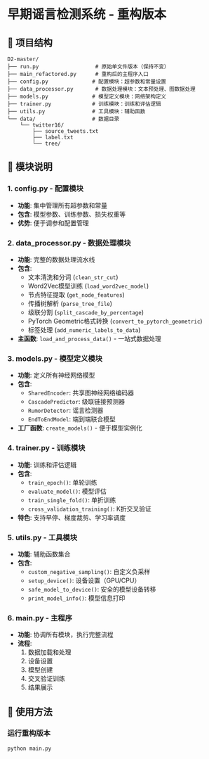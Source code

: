 # 早期谣言检测系统 - 重构版本

## 📁 项目结构

```
D2-master/
├── run.py                  # 原始单文件版本（保持不变）
├── main_refactored.py      # 重构后的主程序入口
├── config.py              # 配置模块：超参数和常量设置
├── data_processor.py       # 数据处理模块：文本预处理、图数据处理
├── models.py              # 模型定义模块：网络架构定义
├── trainer.py             # 训练模块：训练和评估逻辑
├── utils.py               # 工具模块：辅助函数
└── data/                  # 数据目录
    └── twitter16/
        ├── source_tweets.txt
        ├── label.txt
        └── tree/
```

## 🔧 模块说明

### 1. config.py - 配置模块
- **功能**: 集中管理所有超参数和常量
- **包含**: 模型参数、训练参数、损失权重等
- **优势**: 便于调参和配置管理

### 2. data_processor.py - 数据处理模块
- **功能**: 完整的数据处理流水线
- **包含**: 
  - 文本清洗和分词 (`clean_str_cut`)
  - Word2Vec模型训练 (`load_word2vec_model`)
  - 节点特征提取 (`get_node_features`)
  - 传播树解析 (`parse_tree_file`)
  - 级联分割 (`split_cascade_by_percentage`)
  - PyTorch Geometric格式转换 (`convert_to_pytorch_geometric`)
  - 标签处理 (`add_numeric_labels_to_data`)
- **主函数**: `load_and_process_data()` - 一站式数据处理

### 3. models.py - 模型定义模块
- **功能**: 定义所有神经网络模型
- **包含**:
  - `SharedEncoder`: 共享图神经网络编码器
  - `CascadePredictor`: 级联链接预测器
  - `RumorDetector`: 谣言检测器
  - `EndToEndModel`: 端到端联合模型
- **工厂函数**: `create_models()` - 便于模型实例化

### 4. trainer.py - 训练模块
- **功能**: 训练和评估逻辑
- **包含**:
  - `train_epoch()`: 单轮训练
  - `evaluate_model()`: 模型评估
  - `train_single_fold()`: 单折训练
  - `cross_validation_training()`: K折交叉验证
- **特色**: 支持早停、梯度裁剪、学习率调度

### 5. utils.py - 工具模块
- **功能**: 辅助函数集合
- **包含**:
  - `custom_negative_sampling()`: 自定义负采样
  - `setup_device()`: 设备设置（GPU/CPU）
  - `safe_model_to_device()`: 安全的模型设备转移
  - `print_model_info()`: 模型信息打印

### 6. main.py - 主程序
- **功能**: 协调所有模块，执行完整流程
- **流程**:
  1. 数据加载和处理
  2. 设备设置
  3. 模型创建
  4. 交叉验证训练
  5. 结果展示

## 🚀 使用方法

### 运行重构版本
```bash
python main.py
```



